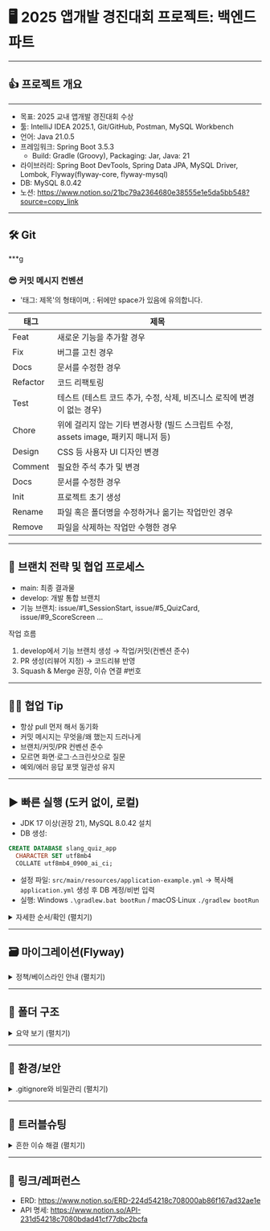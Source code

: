 # 🖥️ 2025 앱개발 경진대회 프로젝트: 백엔드 파트

***

## 👍 프로젝트 개요
***
- 목표: 2025 교내 앱개발 경진대회 수상
- 툴: IntelliJ IDEA 2025.1, Git/GitHub, Postman, MySQL Workbench
- 언어: Java 21.0.5
- 프레임워크: Spring Boot 3.5.3
  - Build: Gradle (Groovy), Packaging: Jar, Java: 21
- 라이브러리: Spring Boot DevTools, Spring Data JPA, MySQL Driver, Lombok, Flyway(flyway-core, flyway-mysql)
- DB: MySQL 8.0.42
- 노션: https://www.notion.so/21bc79a2364680e38555e1e5da5bb548?source=copy_link

---

## 🛠️ Git
***g
### 😎 커밋 메시지 컨벤션
- '태그: 제목'의 형태이며, : 뒤에만 space가 있음에 유의합니다.

| 태그 | 제목 |
|---|---|
| Feat | 새로운 기능을 추가할 경우 |
| Fix | 버그를 고친 경우 |
| Docs | 문서를 수정한 경우 |
| Refactor | 코드 리팩토링 |
| Test | 테스트 (테스트 코드 추가, 수정, 삭제, 비즈니스 로직에 변경이 없는 경우) |
| Chore | 위에 걸리지 않는 기타 변경사항 (빌드 스크립트 수정, assets image, 패키지 매니저 등) |
| Design | CSS 등 사용자 UI 디자인 변경 |
| Comment | 필요한 주석 추가 및 변경 |
| Docs | 문서를 수정한 경우 |
| Init | 프로젝트 초기 생성 |
| Rename | 파일 혹은 폴더명을 수정하거나 옮기는 작업만인 경우 |
| Remove | 파일을 삭제하는 작업만 수행한 경우 |

***

## 🌳 브랜치 전략 및 협업 프로세스
- main: 최종 결과물
- develop: 개발 통합 브랜치
- 기능 브랜치: issue/#1_SessionStart, issue/#5_QuizCard, issue/#9_ScoreScreen …

작업 흐름  
1) develop에서 기능 브랜치 생성 → 작업/커밋(컨벤션 준수)  
2) PR 생성(리뷰어 지정) → 코드리뷰 반영  
3) Squash & Merge 권장, 이슈 연결 #번호

---

## 🙋‍♀️ 협업 Tip
- 항상 pull 먼저 해서 동기화
- 커밋 메시지는 무엇을/왜 했는지 드러나게
- 브랜치/커밋/PR 컨벤션 준수
- 모르면 화면·로그·스크린샷으로 질문
- 예외/에러 응답 포맷 일관성 유지

***

## ▶️ 빠른 실행 (도커 없이, 로컬)
- JDK 17 이상(권장 21), MySQL 8.0.42 설치
- DB 생성:
```sql
CREATE DATABASE slang_quiz_app
  CHARACTER SET utf8mb4
  COLLATE utf8mb4_0900_ai_ci;
```
- 설정 파일: `src/main/resources/application-example.yml` → 복사해 `application.yml` 생성 후 DB 계정/비번 입력
- 실행: Windows `.\gradlew.bat bootRun` / macOS·Linux `./gradlew bootRun`

<details>
<summary>자세한 순서/확인 (펼치기)</summary>

- 확인
  - 콘솔:
    - Migrating ... to version "1 - init"
    - Migrating ... to version "2 - seed"
    - Successfully applied 2 migrations
  - 브라우저: http://localhost:8080  (루트는 500일 수 있음)
  - Swagger가 있다면: http://localhost:8080/swagger-ui/index.html
  - DB 카운트
```sql
USE slang_quiz_app;
SELECT COUNT(*) FROM quiz;       -- 22
SELECT COUNT(*) FROM hint;       -- 22
SELECT COUNT(*) FROM quizoption; -- 88
SELECT version, success FROM flyway_schema_history; -- 1,2 / success=1
```

- 예시 `application.yml`
```yaml
spring:
  datasource:
    url: jdbc:mysql://localhost:3306/slang_quiz_app?useSSL=false&serverTimezone=Asia/Seoul&characterEncoding=UTF-8
    username: root
    password: 비밀번호를_여기에
  jpa:
    hibernate:
      ddl-auto: validate
    open-in-view: false
    show-sql: true
    properties:
      hibernate:
        format_sql: true
        jdbc:
          time_zone: Asia/Seoul
  flyway:
    enabled: true
    locations: classpath:db/migration
server:
  port: 8080
```
</details>

---

## 🗃️ 마이그레이션(Flyway)
<details>
<summary>정책/베이스라인 안내 (펼치기)</summary>

- 위치: `src/main/resources/db/migration/`
  - `V1__init.sql`  → DDL(테이블·제약·인덱스)
  - `V2__seed.sql`  → 시드 INSERT (덤프 문법 제거: LOCK/UNLOCK, /*! ... */ 등)
- 규칙: 기존 파일 수정하지 않음, 변경은 V3, V4… 새 파일로 추가
- 기존 DB가 비어있지 않다면(1회만):
```yaml
spring.flyway.baseline-on-migrate: true
spring.flyway.baseline-version: 1   # 데이터까지 이미 있으면 2
```
- 성공 후에는 위 설정을 제거
</details>

***

## 📁 폴더 구조
<details>
<summary>요약 보기 (펼치기)</summary>

```
src
 └─ main
    ├─ java/...                # controller / service / repository / domain
    └─ resources
       ├─ application.yml      # 로컬 개인 설정 (git 제외)
       ├─ application-example.yml
       └─ db
          └─ migration
             ├─ V1__init.sql
             └─ V2__seed.sql
build.gradle
gradlew / gradlew.bat
```
</details>

---

## 🔐 환경/보안
<details>
<summary>.gitignore와 비밀관리 (펼치기)</summary>

- 커밋 제외: `src/main/resources/application.yml` (비밀번호 노출 방지)
- `.gitignore` 예시
```
/.gradle
/build
/out
*.log
src/main/resources/application.yml
```
</details>

***

## 🧯 트러블슈팅
<details>
<summary>흔한 이슈 해결 (펼치기)</summary>

- Port 8080 already in use → `server.port: 8081` 또는 실행 인자 `--server.port=8081`
- Access denied for user → DB 계정/비밀번호/권한 확인
- Found non-empty schema without metadata table → 위 베이스라인 1회만 적용
- Cannot add or update a child row → FK/데이터 순서 점검, 빈 DB로 재실행
- Windows + OneDrive 잠김/캐시 → 동기화 일시중지, `build/`, `.gradle/` 삭제 후 재빌드
</details>

---

## 🔗 링크/레퍼런스
- ERD: https://www.notion.so/ERD-224d54218c708000ab86f167ad32ae1e
- API 명세: https://www.notion.so/API-231d54218c7080bdad41cf77dbc2bcfa

